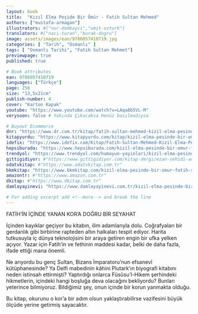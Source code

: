 ```yaml
---
layout: book
title:  "Kızıl Elma Peşide Bir Ömür - Fatih Sultan Mehmed"
authors: ["mustafa-armagan"]
illustrators: #["nur-dombayci","umit-ozturk"]
translators: #["naci-turan","burak-dogru"]
image: assets/images/ean/9786057410719.jpg
categories: [ "Tarih", "Osmanlı" ]
tags: [ "Osmanlı Tarihi", "Fatih Sultan Mehmet"]
previewpage: true
published: true

# Book attributes
ean: 9786057410719
languages: ["Türkçe"]
page: 256
size: "13,5x21cm"
publish-number: 4
cover: "Karton Kapak"
youtube: "https://www.youtube.com/watch?v=LAqa8b5VL-M"
verysoon: false # Yakında Çıkacaksa Henüz basılmadıysa

# Buyout Ecommerce
dnr: "https://www.dr.com.tr/kitap/fatih-sultan-mehmed-kizil-elma-pesinde-bir-omur/mustafa-armagan/arastirma-tarih/tarih/osmanli-tarihi/urunno=0001938800001"
kitapyurdu: "https://www.kitapyurdu.com/kitap/kizil-elma-pesinde-bir-omur-amp-fatih-sultan-mehmed/599384.html"
idefix: "https://www.idefix.com/Kitap/Fatih-Sultan-Mehmed-Kizil-Elma-Pesinde-Bir-Omur/Mustafa-Armagan/Arastirma-Tarih/Tarih/Osmanli-Tarihi/urunno=0001938800001"
hepsiburada: "https://www.hepsiburada.com/kizil-elma-pesinde-bir-omur-fatih-sultan-mehmed-mustafa-armagan-p-HBCV00000SQY08"
trendyol: "https://www.trendyol.com/humayun-yayinlari/kizil-elma-pesinde-bir-omur-fatih-sultan-mehmed-p-156301076"
gittigidiyor: #"https://www.gittigidiyor.com/kitap-dergi/ezan-sehidi-adnan-menderes_pdp_732728793"
odatvkitap: #"https://www.odatvkitap.com.tr"
bkmkitap: "https://www.bkmkitap.com/kizil-elma-pesinde-bir-omur-fatih-sultan-mehmed"
amazontr: #"https://www.amazon.com.tr"
dkitap: #"https://www.dkitap.com.tr"
damlayayinevi: "https://www.damlayayinevi.com.tr/kizil-elma-pesinde-bir-omur"

# For adding excerpt add <!--more--> and break the line
---
```

FATİH’İN İÇİNDE YANAN KOR’A DOĞRU BİR SEYAHAT

İçinden kayıklar geçiyor bu kitabın, ilim adamlarıyla dolu. Coğrafyaları bir gerdanlık gibi birbirine rapteden altın halkaları tespit ediyor. Harita tutkusuyla iç dünya teknolojisini bir araya getiren engin bir ufka yelken açıyor. Yazar için Fatih’in ve fethinin maddesi kadar, belki de daha fazla, ifade ettiği mana önemli.
<!--more--> 

Ne arıyordu bu genç Sultan, Bizans İmparatoru’nun efsanevî kütüphanesinde? Ya Delfi mabedinin kâhini Plutark’ın biyografi kitabını neden istinsah ettirmişti? Yaptırdığı onlarca Füsûsu’l-Hikem şerhindeki hikmetlerin, içindeki hangi boşluğa deva olacağını bekliyordu? Bunları yeterince bilmiyoruz. Bildiğimiz şey, onun içinde bir korun yanmakta olduğu.

Bu kitap, okurunu o kor’a bir adım olsun yaklaştırabilirse vazifesini büyük ölçüde yerine getirmiş sayacaktır.